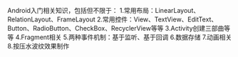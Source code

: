 Android入门相关知识，包括但不限于：
  1.常用布局：LinearLayout、RelationLayout、FrameLayout
  2.常用控件：View、TextView、EditText、Button、RadioButton、CheckBox、RecyclerView等等
  3.Activity创建三部曲等等
  4.Fragment相关
  5.两种事件机制：基于监听、基于回调
  6.数据存储
  7.动画相关
  8.按压水波纹效果制作
